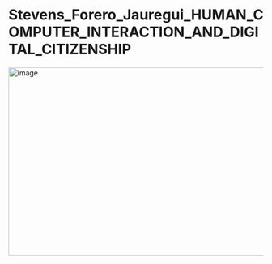 # Stevens_Forero_Jauregui_HUMAN_COMPUTER_INTERACTION_AND_DIGITAL_CITIZENSHIP

<img width="808" height="372" alt="image" src="https://github.com/user-attachments/assets/9803eaf0-fdfc-47c8-a0cf-95ad8cb17aeb" />

